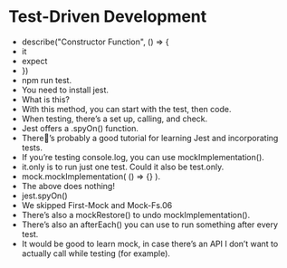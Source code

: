 # Test-Driven Development
- describe("Constructor Function", () => {
- it
- expect
- })
- npm run test.
- You need to install jest.
- What is this?
- With this method, you can start with the test, then code.
- When testing, there’s a set up, calling, and check.
- Jest offers a .spyOn() function.
- There’s probably a good tutorial for learning Jest and incorporating tests.
- If you’re testing console.log, you can use mockImplementation().
- it.only is to run just one test. Could it also be test.only.
- mock.mockImplementation( () => {} ).
- The above does nothing!
- jest.spyOn()
- We skipped First-Mock and Mock-Fs.06
- There’s also a mockRestore() to undo mockImplementation().
- There’s also an afterEach() you can use to run something after every test.
- It would be good to learn mock, in case there’s an API I don’t want to actually call while testing (for example).